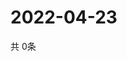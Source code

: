 # 2022-04-23
  共 0条

  <!-- BEGIN -->
  <!-- 最后更新时间Sat Apr 23 2022 21:03:28 GMT+0000 (Coordinated Universal Time) -->
  
  <!-- END -->
  
  